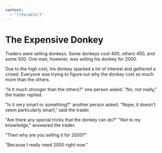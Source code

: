 ```yaml
---
context:
  - "[[Parable]]"
---
```


# The Expensive Donkey

Traders were selling donkeys. Some donkeys cost 400, others 450, and some 500. One man, however, was selling his donkey for 2000.

Due to the high cost, his donkey sparked a lot of interest and gathered a crowd. Everyone was trying to figure out why the donkey cost so much more than the others.

"Is it much stronger than the others?" one person asked.
"No, not really," the trader replied.

"Is it very smart or something?" another person asked.
"Nope, it doesn't seem particularly smart," said the trader.

"Are there any special tricks that the donkey can do?"
"Not to my knowledge," answered the trader.

"Then why are you selling it for 2000?"

"Because I really need 2000 right now."
